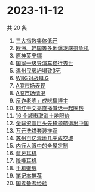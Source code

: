 # 2023-11-12

共 20 条

<!-- BEGIN -->
<!-- 最后更新时间 Sun Nov 12 2023 10:20:20 GMT+0800 (China Standard Time) -->

1. [三大指数集体低开](https://www.zhihu.com/search?q=%E4%B8%89%E5%A4%A7%E6%8C%87%E6%95%B0%E9%9B%86%E4%BD%93%E4%BD%8E%E5%BC%80)
1. [欧洲、韩国等多地爆发床虱危机](https://www.zhihu.com/search?q=%E6%AC%A7%E6%B4%B2%E3%80%81%E9%9F%A9%E5%9B%BD%E7%AD%89%E5%A4%9A%E5%9C%B0%E7%88%86%E5%8F%91%E5%BA%8A%E8%99%B1%E5%8D%B1%E6%9C%BA)
1. [原神芙宁娜](https://www.zhihu.com/search?q=%E5%8E%9F%E7%A5%9E%E8%8A%99%E5%AE%81%E5%A8%9C)
1. [国家一级导演车径行去世](https://www.zhihu.com/search?q=%E5%9B%BD%E5%AE%B6%E4%B8%80%E7%BA%A7%E5%AF%BC%E6%BC%94%E8%BD%A6%E5%BE%84%E8%A1%8C%E5%8E%BB%E4%B8%96)
1. [温州民房坍塌致3死](https://www.zhihu.com/search?q=%E6%B8%A9%E5%B7%9E%E6%B0%91%E6%88%BF%E5%9D%8D%E5%A1%8C%E8%87%B43%E6%AD%BB)
1. [WBG对战BLG](https://www.zhihu.com/search?q=WBG%E5%AF%B9%E6%88%98BLG)
1. [A股市场表现](https://www.zhihu.com/search?q=A%E8%82%A1%E5%B8%82%E5%9C%BA%E8%A1%A8%E7%8E%B0)
1. [A股市场情况](https://www.zhihu.com/search?q=A%E8%82%A1%E5%B8%82%E5%9C%BA%E6%83%85%E5%86%B5)
1. [反诈老陈」成吃播博主](https://www.zhihu.com/search?q=%E5%8F%8D%E8%AF%88%E8%80%81%E9%99%88%E3%80%8D%E6%88%90%E5%90%83%E6%92%AD%E5%8D%9A%E4%B8%BB)
1. [网红于文亮直播喊话一起圈钱](https://www.zhihu.com/search?q=%E7%BD%91%E7%BA%A2%E4%BA%8E%E6%96%87%E4%BA%AE%E7%9B%B4%E6%92%AD%E5%96%8A%E8%AF%9D%E4%B8%80%E8%B5%B7%E5%9C%88%E9%92%B1)
1. [16 个城市取消土地限价](https://www.zhihu.com/search?q=16%20%E4%B8%AA%E5%9F%8E%E5%B8%82%E5%8F%96%E6%B6%88%E5%9C%9F%E5%9C%B0%E9%99%90%E4%BB%B7)
1. [全球资管巨头先锋领航退出中国](https://www.zhihu.com/search?q=%E5%85%A8%E7%90%83%E8%B5%84%E7%AE%A1%E5%B7%A8%E5%A4%B4%E5%85%88%E9%94%8B%E9%A2%86%E8%88%AA%E9%80%80%E5%87%BA%E4%B8%AD%E5%9B%BD)
1. [万元洗烘套装推荐](https://www.zhihu.com/search?q=%E4%B8%87%E5%85%83%E6%B4%97%E7%83%98%E5%A5%97%E8%A3%85%E6%8E%A8%E8%8D%90)
1. [苏州百亿毒地几乎成空城](https://www.zhihu.com/search?q=%E8%8B%8F%E5%B7%9E%E7%99%BE%E4%BA%BF%E6%AF%92%E5%9C%B0%E5%87%A0%E4%B9%8E%E6%88%90%E7%A9%BA%E5%9F%8E)
1. [内行人眼中的全屋定制](https://www.zhihu.com/search?q=%E5%86%85%E8%A1%8C%E4%BA%BA%E7%9C%BC%E4%B8%AD%E7%9A%84%E5%85%A8%E5%B1%8B%E5%AE%9A%E5%88%B6)
1. [蓝牙耳机](https://www.zhihu.com/search?q=%E8%93%9D%E7%89%99%E8%80%B3%E6%9C%BA)
1. [降噪耳机](https://www.zhihu.com/search?q=%E9%99%8D%E5%99%AA%E8%80%B3%E6%9C%BA)
1. [手机壁纸](https://www.zhihu.com/search?q=%E6%89%8B%E6%9C%BA%E5%A3%81%E7%BA%B8)
1. [笔记本推荐](https://www.zhihu.com/search?q=%E7%AC%94%E8%AE%B0%E6%9C%AC%E6%8E%A8%E8%8D%90)
1. [国考备考经验](https://www.zhihu.com/search?q=%E5%9B%BD%E8%80%83%E5%A4%87%E8%80%83%E7%BB%8F%E9%AA%8C)

<!-- END -->

